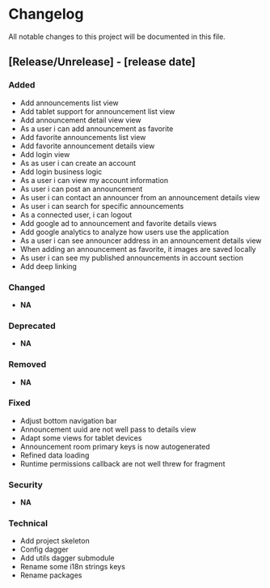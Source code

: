 # Changelog
All notable changes to this project will be documented in this file.

## [Release/Unrelease] - [release date]
### Added
- Add announcements list view
- Add tablet support for announcement list view
- Add announcement detail view view
- As a user i can add announcement as favorite
- Add favorite announcements list view
- Add favorite announcement details view
- Add login view
- As as user i can create an account
- Add login business logic
- As a user i can view my account information
- As user i can post an announcement
- As user i can contact an announcer from an announcement details view
- As user i can search for specific announcements
- As a connected user, i can logout
- Add google ad to announcement and favorite details views
- Add google analytics to analyze how users use the application
- As a user i can see announcer address in an announcement details view
- When adding an announcement as favorite, it images are saved locally
- As user i can see my published announcements in account section
- Add deep linking

### Changed
- **NA**

### Deprecated
- **NA**

### Removed
- **NA**

### Fixed
- Adjust bottom navigation bar
- Announcement uuid are not well pass to details view
- Adapt some views for tablet devices
- Announcement room primary keys is now autogenerated
- Refined data loading
- Runtime permissions callback are not well threw for fragment

### Security
 - **NA**

### Technical
 - Add project skeleton
 - Config dagger
 - Add utils dagger submodule
 - Rename some i18n strings keys
 - Rename packages